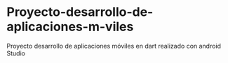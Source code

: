 # Proyecto-desarrollo-de-aplicaciones-m-viles
Proyecto desarrollo de aplicaciones móviles en dart realizado con android Studio
